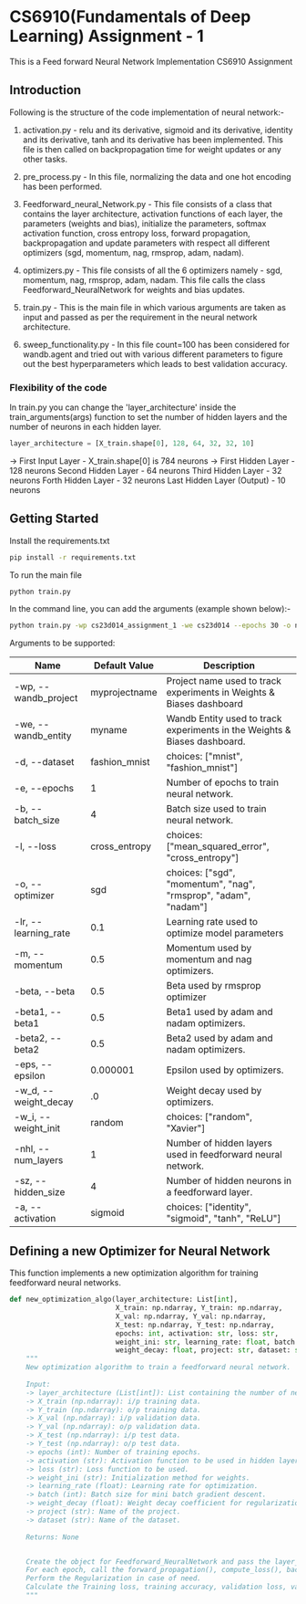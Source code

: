 # CS6910(Fundamentals of Deep Learning) Assignment - 1

This is a Feed forward Neural Network Implementation CS6910 Assignment

## Introduction

Following is the structure of the code implementation of neural network:-

1) activation.py - relu and its derivative, sigmoid and its derivative, identity and its derivative, tanh and its derivative has been implemented. This file is then called on backpropagation time for weight updates or any other tasks.

2) pre_process.py - In this file, normalizing the data and one hot encoding has been performed.

3) Feedforward_neural_Network.py - This file consists of a class that contains the layer architecture, activation functions of each layer, the parameters (weights and bias), initialize the parameters, softmax activation function, cross entropy loss, forward propagation, backpropagation and update parameters with respect all different optimizers (sgd, momentum, nag, rmsprop, adam, nadam).

4) optimizers.py - This file consists of all the 6 optimizers namely - sgd, momentum, nag, rmsprop, adam, nadam. This file calls the class Feedforward_NeuralNetwork for weights and bias updates.

5) train.py - This is the main file in which various arguments are taken as input and passed as per the requirement in the neural network architecture.

6) sweep_functionality.py - In this file count=100 has been considered for wandb.agent and tried out with various different parameters to figure out the best hyperparameters which leads to best validation accuracy.

### Flexibility of the code 
In train.py you can change the 'layer_architecture' inside the train_arguments(args) function to set the number of hidden layers and the number of neurons in each hidden layer.

```python
layer_architecture = [X_train.shape[0], 128, 64, 32, 32, 10]
```

-> First Input Layer - X_train.shape[0] is 784 neurons
-> First Hidden Layer - 128 neurons
Second Hidden Layer - 64 neurons
Third Hidden Layer - 32 neurons
Forth Hidden Layer - 32 neurons
Last Hidden Layer (Output) - 10 neurons

## Getting Started

Install the requirements.txt 
```bash
pip install -r requirements.txt
```

To run the main file
```bash
python train.py
```
In the command line, you can add the arguments (example shown below):-
```bash
python train.py -wp cs23d014_assignment_1 -we cs23d014 --epochs 30 -o nadam -lr 0.0001 -nhl 3 -sz 32
```

Arguments to be supported:

| Name               | Default Value  | Description                                                                                      |
|--------------------|----------------|--------------------------------------------------------------------------------------------------|
| -wp, --wandb_project | myprojectname | Project name used to track experiments in Weights & Biases dashboard                             |
| -we, --wandb_entity | myname         | Wandb Entity used to track experiments in the Weights & Biases dashboard.                        |
| -d, --dataset      | fashion_mnist  | choices: ["mnist", "fashion_mnist"]                                                              |
| -e, --epochs       | 1              | Number of epochs to train neural network.                                                        |
| -b, --batch_size   | 4              | Batch size used to train neural network.                                                         |
| -l, --loss         | cross_entropy  | choices: ["mean_squared_error", "cross_entropy"]                                                 |
| -o, --optimizer    | sgd            | choices: ["sgd", "momentum", "nag", "rmsprop", "adam", "nadam"]                                  |
| -lr, --learning_rate | 0.1           | Learning rate used to optimize model parameters                                                  |
| -m, --momentum     | 0.5            | Momentum used by momentum and nag optimizers.                                                    |
| -beta, --beta      | 0.5            | Beta used by rmsprop optimizer                                                                   |
| -beta1, --beta1    | 0.5            | Beta1 used by adam and nadam optimizers.                                                         |
| -beta2, --beta2    | 0.5            | Beta2 used by adam and nadam optimizers.                                                         |
| -eps, --epsilon    | 0.000001       | Epsilon used by optimizers.                                                                      |
| -w_d, --weight_decay | .0            | Weight decay used by optimizers.                                                                 |
| -w_i, --weight_init | random         | choices: ["random", "Xavier"]                                                                    |
| -nhl, --num_layers | 1              | Number of hidden layers used in feedforward neural network.                                      |
| -sz, --hidden_size | 4              | Number of hidden neurons in a feedforward layer.                                                 |
| -a, --activation   | sigmoid        | choices: ["identity", "sigmoid", "tanh", "ReLU"]                                                 |


## Defining a new Optimizer for Neural Network

This function implements a new optimization algorithm for training feedforward neural networks.

```python
def new_optimization_algo(layer_architecture: List[int], 
                          X_train: np.ndarray, Y_train: np.ndarray, 
                          X_val: np.ndarray, Y_val: np.ndarray, 
                          X_test: np.ndarray, Y_test: np.ndarray, 
                          epochs: int, activation: str, loss: str,
                          weight_ini: str, learning_rate: float, batch: int, 
                          weight_decay: float, project: str, dataset: str) -> None:
    """
    New optimization algorithm to train a feedforward neural network.
    
    Input:
    -> layer_architecture (List[int]): List containing the number of neurons in each layer.
    -> X_train (np.ndarray): i/p training data.
    -> Y_train (np.ndarray): o/p training data.
    -> X_val (np.ndarray): i/p validation data.
    -> Y_val (np.ndarray): o/p validation data.
    -> X_test (np.ndarray): i/p test data.
    -> Y_test (np.ndarray): o/p test data.
    -> epochs (int): Number of training epochs.
    -> activation (str): Activation function to be used in hidden layers.
    -> loss (str): Loss function to be used.
    -> weight_ini (str): Initialization method for weights.
    -> learning_rate (float): Learning rate for optimization.
    -> batch (int): Batch size for mini batch gradient descent.
    -> weight_decay (float): Weight decay coefficient for regularization.
    -> project (str): Name of the project.
    -> dataset (str): Name of the dataset.
    
    Returns: None


    Create the object for Feedforward_NeuralNetwork and pass the layer_architecture, activation, weight_ini, loss
    For each epoch, call the forward_propagation(), compute_loss(), backpropagation() and update_parameters() for weights and bias updates
    Perform the Regularization in case of need.
    Calculate the Training loss, training accuracy, validation loss, validation accuracy, testing loss and testing accuracy.
    """

